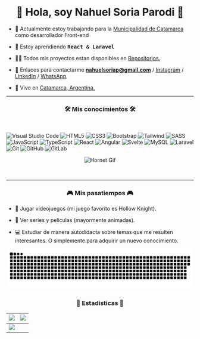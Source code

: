 <h1 align="center"> 🌸 Hola, soy Nahuel Soria Parodi 🌸 </h1>

- 📕 Actualmente estoy trabajando para la [Municipalidad de Catamarca](https://www.catamarcaciudad.gob.ar) como desarrollador Front-end

- 🧠 Estoy aprendiendo **<kbd>React & Laravel</kbd>**

- 👨‍💻 Todos mis proyectos estan disponibles en [Repositorios.](https://github.com/Nahuewe?tab=repositories)

- 📧 Enlaces para contactarme **nahuelsoriap@gmail.com** / [Instagram](https://instagram.com/nahueh) / [LinkedIn](https://linkedin.com/in/nahuelsoriaparodi) / [WhatsApp](https://wa.me/+5493834523702)

- 🏡 Vivo en [Catamarca, Argentina.](https://goo.gl/maps/jS5AUAgVsJ9wviSa6)

---

<h3 align="center"> 🛠 Mis conocimientos 🛠 </h3>

<br>

![Visual Studio Code](https://img.shields.io/badge/Visual%20Studio%20Code-0078d7.svg?style=for-the-badge&logo=visual-studio-code&logoColor=white)
![HTML5](https://img.shields.io/badge/html5-%23E34F26.svg?style=for-the-badge&logo=html5&logoColor=white)
![CSS3](https://img.shields.io/badge/css3-%231572B6.svg?style=for-the-badge&logo=css3&logoColor=white)
![Bootstrap](https://img.shields.io/badge/Bootstrap-563D7C?style=for-the-badge&logo=bootstrap&logoColor=white)
![Tailwind](https://img.shields.io/badge/Tailwind_CSS-38B2AC?style=for-the-badge&logo=tailwind-css&logoColor=white)
![SASS](https://img.shields.io/badge/SASS-hotpink.svg?style=for-the-badge&logo=SASS&logoColor=white)
![JavaScript](https://img.shields.io/badge/javascript-%23323330.svg?style=for-the-badge&logo=javascript&logoColor=%23F7DF1E)
![TypeScript](https://img.shields.io/badge/TypeScript-007ACC?style=for-the-badge&logo=typescript&logoColor=white)
![React](https://img.shields.io/badge/React-20232A?style=for-the-badge&logo=react&logoColor=61DAFB)
![Angular](https://img.shields.io/badge/Angular-DD0031?style=for-the-badge&logo=angular&logoColor=white)
![Svelte](https://img.shields.io/badge/Svelte-4A4A55?style=for-the-badge&logo=svelte&logoColor=FF3E00)
![MySQL](https://img.shields.io/badge/MySQL-00000F?style=for-the-badge&logo=mysql&logoColor=white)
![Laravel](https://img.shields.io/badge/Laravel-00000F?style=for-the-badge&logo=laravel&logoColor=FF3E00)
![Git](https://img.shields.io/badge/git-%23F05033.svg?style=for-the-badge&logo=git&logoColor=white)
![GitHub](https://img.shields.io/badge/github-%23121011.svg?style=for-the-badge&logo=github&logoColor=white)
![GitLab](https://img.shields.io/badge/GitLab-330F63?style=for-the-badge&logo=gitlab&logoColor=white)

<p align="center"><img src="https://c.tenor.com/Z930G5XKcy0AAAAi/hollow-knight-hornet.gif" alt="Hornet Gif" width="180"></p>

<br>

---

<h3 align="center"> 🎮 Mis pasatiempos 🎮 </h3>

- 📼 Jugar videojuegos (mi juego favorito es Hollow Knight).

- 🍿 Ver series y películas (mayormente animadas).

- 💻 Estudiar de manera autodidacta sobre temas que me resulten interesantes. O simplemente para adquirir un nuevo conocimiento.

![viborita](https://github.com/Nahuewe/Viborita/blob/main/viborita.svg)

<h3 align="center"> 📢 Estadisticas 📢 </h3>

| ![](https://github-readme-stats.vercel.app/api?username=Nahuewe&theme=ayu-mirage&hide_border=false&include_all_commits=false&count_private=false) | ![](https://github-readme-streak-stats.herokuapp.com/?user=Nahuewe&theme=ayu-mirage&hide_border=false) |
| --- | --- |
| ![](https://github-readme-stats.vercel.app/api/top-langs/?username=Nahuewe&theme=ayu-mirage&hide_border=false&include_all_commits=false&count_private=false&layout=compact) |

